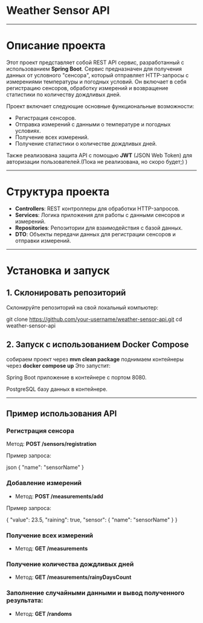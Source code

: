 # Weather Sensor API
___

# Описание проекта

Этот проект представляет собой REST API сервис, разработанный с использованием **Spring Boot**. Сервис предназначен для получения данных от условного "сенсора", который отправляет HTTP-запросы с измерениями температуры и погодных условий. Он включает в себя регистрацию сенсоров, обработку измерений и возвращение статистики по количеству дождливых дней.

Проект включает следующие основные функциональные возможности:
- Регистрация сенсоров.
- Отправка измерений с данными о температуре и погодных условиях.
- Получение всех измерений.
- Получение статистики о количестве дождливых дней.

Также реализована защита API с помощью **JWT** (JSON Web Token) для авторизации пользователей.(Пока не реализована, но скоро будет;) )
___
# Структура проекта

- **Controllers**: REST контроллеры для обработки HTTP-запросов.
- **Services**: Логика приложения для работы с данными сенсоров и измерений.
- **Repositories**: Репозитории для взаимодействия с базой данных.
- **DTO**: Объекты передачи данных для регистрации сенсоров и отправки измерений.

___
# Установка и запуск

## 1. Склонировать репозиторий

Склонируйте репозиторий на свой локальный компьютер:

git clone https://github.com/your-username/weather-sensor-api.git
cd weather-sensor-api

## 2. Запуск с использованием Docker Compose
собираем проект через **mvn clean package**
поднимаем контейнеры через **docker compose up**
Это запустит:

Spring Boot приложение в контейнере с портом 8080.

PostgreSQL базу данных в контейнере.
____
## Пример использования API
### Регистрация сенсора
Метод: **POST /sensors/registration**

Пример запроса:

json
{
"name": "sensorName"
}

### Добавление измерений
- Метод: **POST /measurements/add**

Пример запроса:

{
"value": 23.5,
"raining": true,
"sensor": {
"name": "sensorName"
}
}

### Получение всех измерений
- Метод: **GET /measurements**

### Получение количества дождливых дней
- Метод: **GET /measurements/rainyDaysCount**

### Заполнение случайными данными и вывод полученного результата:
- Метод: **GET /randoms**
